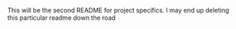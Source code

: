 This will be the second README for project specifics. I may end up deleting this particular readme down the road
